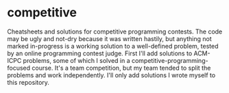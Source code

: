 # competitive
Cheatsheets and solutions for competitive programming contests.
The code may be ugly and not-dry because it was written hastily, but anything not marked in-progress is a working solution to a well-defined problem, tested by an online programming contest judge.
First I'll add solutions to ACM-ICPC problems, some of which I solved in a competitive-programming-focused course. It's a team competition, but my team tended to split the problems and work independently. I'll only add solutions I wrote myself to this repository.